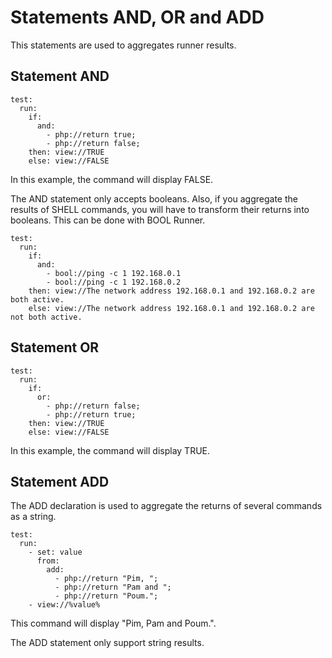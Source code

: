 # Statements AND, OR and ADD

This statements are used to aggregates runner results.

## Statement AND

```
test:
  run:
    if:
      and:
        - php://return true;
        - php://return false;
    then: view://TRUE
    else: view://FALSE
```

In this example, the command will display FALSE.

The AND statement only accepts booleans.
Also, if you aggregate the results of SHELL commands, you will have to transform their returns into booleans.
This can be done with BOOL Runner.

```
test:
  run:
    if:
      and:
        - bool://ping -c 1 192.168.0.1
        - bool://ping -c 1 192.168.0.2
    then: view://The network address 192.168.0.1 and 192.168.0.2 are both active.
    else: view://The network address 192.168.0.1 and 192.168.0.2 are not both active.
```

## Statement OR

```
test:
  run:
    if:
      or:
        - php://return false;
        - php://return true;
    then: view://TRUE
    else: view://FALSE
```

In this example, the command will display TRUE.

## Statement ADD

The ADD declaration is used to aggregate the returns of several commands as a string.

```
test:
  run:
    - set: value
      from:
        add:
          - php://return "Pim, ";
          - php://return "Pam and ";
          - php://return "Poum.";
    - view://%value%
```

This command will display "Pim, Pam and Poum.".

The ADD statement only support string results.
